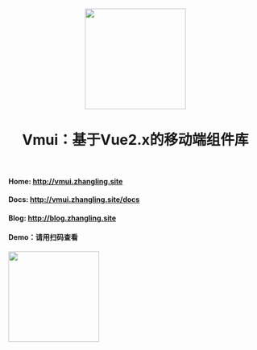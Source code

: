 <p align="center">
    <br>
    <a href="//vmui.zhangling.site">
        <img width="200" src="https://vuefe.cn/images/logo.png">
    </a>
    <br>
    <h1 align="center">Vmui：基于Vue2.x的移动端组件库</h1>
</p>
<br/>

#### Home: <a href="http://vmui.zhangling.site"> http://vmui.zhangling.site</a>

#### Docs: <a href="http://vmui.zhangling.site/docs"> http://vmui.zhangling.site/docs</a>

#### Blog: <a href="http://blog.zhangling.site"> http://blog.zhangling.site</a>

#### Demo：请用扫码查看
<img width="180" height="180" src="vmui.zhangling.site/img/qrcode.jpg" />

<!-- #### 参考、使用的项目

* <a href="https://github.com/ftlabs/fastclick" target="_blank">[fastclick]</a> (<a href="https://github.com/ftlabs/fastclick/blob/master/LICENSE" target="_blank">[MIT License]</a>)
* <a href="https://github.com/inorganik/CountUp.js" target="_blank">[countup.js]</a> (<a href="https://github.com/inorganik/countUp.js/blob/master/LICENSE.md" target="_blank">[MIT License]</a>)
* <a href="https://github.com/iview/iview" target="_blank">[iview]</a> (<a href="https://github.com/iview/iview/blob/2.0/LICENSE" target="_blank">[MIT License]</a>)
* <a href="https://github.com/kimmobrunfeldt/progressbar.js" target="_blank">[progressbar.js]</a> (<a href="https://github.com/kimmobrunfeldt/progressbar.js/blob/master/LICENSE" target="_blank">[MIT License]</a>)
* <a href="https://github.com/daneden/animate.css" target="_blank">[animate.css]</a> (<a href="https://github.com/daneden/animate.css/blob/master/LICENSE" target="_blank">[MIT License]</a>)
 -->
